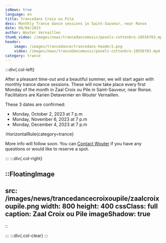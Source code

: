 ```yaml
---
isNews: true
language: en
title: Trancedans Croix ou Pile 
desc: Monthly Trance dance sessions in Saint-Sauveur, near Ronse
date: 09/04/2023
author: Wouter Vernaillen
thumb_video: /images/news/trancedancemusic/pexels-cottonbro-10556703.mp4
header:
    image: /images/trancedance/trancedans-header2.png
    video: /images/news/trancedancemusic/pexels-cottonbro-10556703.mp4
category: trance
---
```


:::div{.col-left}

After a pleasant time-out and a beautiful summer, we will start again with monthly trance dance sessions.
These will now take place every first Monday of the month in Zaal Croix ou Pile in Saint-Sauveur, near Ronse.
Facilitators are Karien Detavernier en Wouter Vernaillen.

These 3 dates are confirmed:
* Monday, October 2, 2023 at 7 p.m
* Monday, November 6, 2023 at 7 p.m
* Monday, December 4, 2023 at 7 p.m

:HorizontalRule{category=trance}

More info will follow soon.
You can [Contact Wouter](/contact) if you have any questions or would like to reserve a spot.

:::
:::div{.col-right}

::FloatingImage
---
src: /images/news/trancedancecroixoupile/zaalcroixoupile.png
width: 800
height: 400
cssClass: full
caption: Zaal Croix ou Pile
imageShadow: true
---
::

:::
:::div{.col-clear}
:::